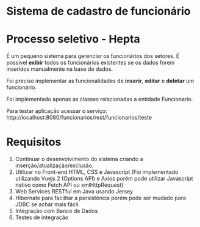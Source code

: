 # Sistema de cadastro de funcionário
# Processo seletivo - Hepta

É um pequeno sistema para gerenciar os funcionários dos setores.
É possível **exibir** todos os funcionários existentes se os dados forem inseridos manualmente na base de dados.

Foi preciso implementar as funcionalidades de **inserir**, **editar** e 
**deletar** um funcionário.

Foi implementado apenas as classes relacionadas a entidade Funcionario.

Para testar aplicação acessar o serviço:
http://localhost:8080/funcionarios/rest/funcionarios/teste

# Requisitos

1. Continuar o desenvolvimento do sistema criando a inserção/atualização/exclusão.
2. Utilizar no Front-end HTML, CSS e Javascript (Foi implementado utilizando Vuejs 2 (Options API) e Axios porém pode utilizar Javascript nativo como Fetch API ou xmlHttpRequest)
3. Web Services RESTful em Java usando Jersey
4. Hibernate para facilitar a persistência porém pode ser mudado para JDBC se achar mais fácil.
4. Integração com Banco de Dados 
5. Testes de integração






